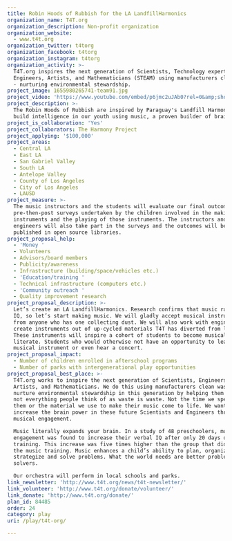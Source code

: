 ```yaml
---
title: Robin Hoods of Rubbish for the LA LandfillHarmonics
organization_name: T4T.org
organization_description: Non-profit organization
organization_website:
  - www.t4t.org
organization_twitter: t4torg
organization_facebook: t4torg
organization_instagram: t4torg
organization_activity: >-
  T4T.org inspires the next generation of Scientists, Technology experts,
  Engineers, Artists, and Mathematicians (STEAM) using manufacturers clean waste
  - nurturing environmental stewardship.
project_image: 1655980265741-team91.jpg
project_video: 'https://www.youtube.com/embed/p6jmc2uJAb0?rel=0&amp;showinfo=0'
project_description: >-
  The Robin Hoods of Rubbish are inspired by Paraguay's Landfill Harmonics to
  build intelligence in our youth using music, a proven builder of brainpower!
project_is_collaboration: 'Yes'
project_collaborators: The Harmony Project
project_applying: '$100,000'
project_areas:
  - Central LA
  - East LA
  - San Gabriel Valley
  - South LA
  - Antelope Valley
  - County of Los Angeles
  - City of Los Angeles
  - LAUSD
project_measure: >-
  The music instructors and the students will evaluate our final outcome through
  pre-then-post surveys undertaken by the children involved in the making of
  instruments and the playing of those instruments. The instructors and
  engineers will also take part in the surveys and the outcomes will be
  published in open source libraries.
project_proposal_help:
  - 'Money '
  - Volunteers
  - Advisors/board members
  - Publicity/awareness
  - Infrastructure (building/space/vehicles etc.)
  - 'Education/training '
  - Technical infrastructure (computers etc.)
  - 'Community outreach '
  - Quality improvement research
project_proposal_description: >-
  Let’s create an LA LandfillHarmonics. Research confirms that music raises your
  IQ, so let’s start making music. We will gladly accept musical instruments
  from anyone who has one collecting dust. We will also work with engineers to
  create instruments out of up-cycled materials T4T has diverted from landfill.
  These instruments will inspire a cohort of students to become musically
  literate. Students who would otherwise not have an opportunity to learn a
  musical instrument or even hear a concert.
project_proposal_impact:
  - Number of children enrolled in afterschool programs
  - Number of parks with intergenerational play opportunities
project_proposal_best_place: >-
  T4T.org works to inspire the next generation of Scientists, Engineers,
  Artists, and Mathematicians. We do this using manufacturers clean waste. We
  nurture environmental stewardship in this generation by helping them see that
  not everything people think of as waste is waste. Not the time we spend on
  them or the material we use to make their music come to life. We want to
  increase the brain power in these future Scientists and Engineers through
  musical engagement. 

  Music literally expands your brain. In a study of 48 preschoolers, musical
  engagement was found to increase their verbal IQ after only 20 days of music
  training. This increase was five times higher than the group that didn’t have
  the music training. Music enhances a child’s ability to plan, organize,
  strategize and solve problems. What the world needs are better problem
  solvers. 

  Our orchestra will perform in local schools and parks.
link_newsletter: 'http://www.t4t.org/news/t4t-newsletter/'
link_volunteer: 'http://www.t4t.org/donate/volunteer/'
link_donate: 'http://www.t4t.org/donate/'
plan_id: 84485
order: 24
category: play
uri: /play/t4t-org/

---
```

